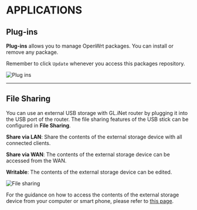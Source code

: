 # APPLICATIONS



## Plug-ins

**Plug-ins** allows you to manage OpenWrt packages. You can install or remove any package. 

Remember to click `Update` whenever you access this packages repository.

![Plug ins](https://static.gl-inet.com/docs/en/3/setup/mini_router/applications/plug-ins.jpg)



---

## File Sharing

You can use an external USB storage with GL.iNet router by plugging it into the USB port of the router. The file sharing features of the USB stick can be configured in **File Sharing**.

**Share via LAN**: Share the contents of the external storage device with all connected clients.

**Share via WAN**: The contents of the external storage device can be accessed from the WAN.

**Writable**: The contents of the external storage device can be edited.

![File sharing](https://static.gl-inet.com/docs/en/3/setup/mini_router/applications/file_sharing.jpg)



For the guidance on how to access the contents of the external storage device from your computer or smart phone, please refer to [this page](https://docs.gl-inet.com/en/3/app/file_sharing/).